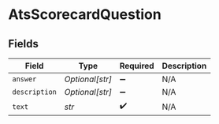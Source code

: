 # AtsScorecardQuestion


## Fields

| Field              | Type               | Required           | Description        |
| ------------------ | ------------------ | ------------------ | ------------------ |
| `answer`           | *Optional[str]*    | :heavy_minus_sign: | N/A                |
| `description`      | *Optional[str]*    | :heavy_minus_sign: | N/A                |
| `text`             | *str*              | :heavy_check_mark: | N/A                |